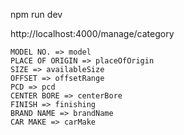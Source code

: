 npm run dev

http://localhost:4000/manage/category

    MODEL NO. => model
    PLACE OF ORIGIN => placeOfOrigin
    SIZE => availableSize
    OFFSET => offsetRange
    PCD => pcd
    CENTER BORE => centerBore
    FINISH => finishing
    BRAND NAME => brandName
    CAR MAKE => carMake